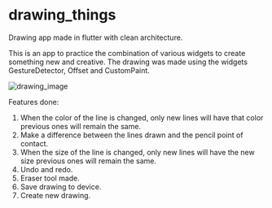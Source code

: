 # drawing_things

Drawing app made in flutter with clean architecture. 

This is an app to practice the combination of various widgets to create something new and creative. The drawing was made using the widgets GestureDetector, Offset and CustomPaint.

![drawing_image](https://user-images.githubusercontent.com/84458390/185927726-3f06207f-4e05-4038-92ea-51ec1f56bbfc.png)

Features done:

1. When the color of the line is changed, only new lines will have that color previous ones will remain the same.
2. Make a difference between the lines drawn and the pencil point of contact.
3. When the size of the line is changed, only new lines will have the new size previous ones will remain the same.
4. Undo and redo.
5. Eraser tool made.
6. Save drawing to device.
7. Create new drawing.


